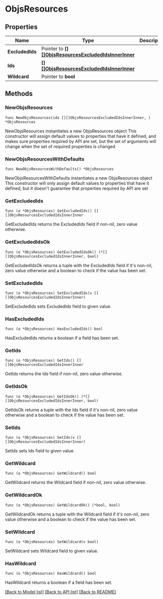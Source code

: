 # ObjsResources

## Properties

Name | Type | Description | Notes
------------ | ------------- | ------------- | -------------
**ExcludedIds** | Pointer to [**[][]ObjsResourcesExcludedIdsInnerInner**]([]ObjsResourcesExcludedIdsInnerInner.md) |  | [optional] 
**Ids** | [**[][]ObjsResourcesExcludedIdsInnerInner**]([]ObjsResourcesExcludedIdsInnerInner.md) |  | 
**Wildcard** | Pointer to **bool** |  | [optional] 

## Methods

### NewObjsResources

`func NewObjsResources(ids [][]ObjsResourcesExcludedIdsInnerInner, ) *ObjsResources`

NewObjsResources instantiates a new ObjsResources object
This constructor will assign default values to properties that have it defined,
and makes sure properties required by API are set, but the set of arguments
will change when the set of required properties is changed

### NewObjsResourcesWithDefaults

`func NewObjsResourcesWithDefaults() *ObjsResources`

NewObjsResourcesWithDefaults instantiates a new ObjsResources object
This constructor will only assign default values to properties that have it defined,
but it doesn't guarantee that properties required by API are set

### GetExcludedIds

`func (o *ObjsResources) GetExcludedIds() [][]ObjsResourcesExcludedIdsInnerInner`

GetExcludedIds returns the ExcludedIds field if non-nil, zero value otherwise.

### GetExcludedIdsOk

`func (o *ObjsResources) GetExcludedIdsOk() (*[][]ObjsResourcesExcludedIdsInnerInner, bool)`

GetExcludedIdsOk returns a tuple with the ExcludedIds field if it's non-nil, zero value otherwise
and a boolean to check if the value has been set.

### SetExcludedIds

`func (o *ObjsResources) SetExcludedIds(v [][]ObjsResourcesExcludedIdsInnerInner)`

SetExcludedIds sets ExcludedIds field to given value.

### HasExcludedIds

`func (o *ObjsResources) HasExcludedIds() bool`

HasExcludedIds returns a boolean if a field has been set.

### GetIds

`func (o *ObjsResources) GetIds() [][]ObjsResourcesExcludedIdsInnerInner`

GetIds returns the Ids field if non-nil, zero value otherwise.

### GetIdsOk

`func (o *ObjsResources) GetIdsOk() (*[][]ObjsResourcesExcludedIdsInnerInner, bool)`

GetIdsOk returns a tuple with the Ids field if it's non-nil, zero value otherwise
and a boolean to check if the value has been set.

### SetIds

`func (o *ObjsResources) SetIds(v [][]ObjsResourcesExcludedIdsInnerInner)`

SetIds sets Ids field to given value.


### GetWildcard

`func (o *ObjsResources) GetWildcard() bool`

GetWildcard returns the Wildcard field if non-nil, zero value otherwise.

### GetWildcardOk

`func (o *ObjsResources) GetWildcardOk() (*bool, bool)`

GetWildcardOk returns a tuple with the Wildcard field if it's non-nil, zero value otherwise
and a boolean to check if the value has been set.

### SetWildcard

`func (o *ObjsResources) SetWildcard(v bool)`

SetWildcard sets Wildcard field to given value.

### HasWildcard

`func (o *ObjsResources) HasWildcard() bool`

HasWildcard returns a boolean if a field has been set.


[[Back to Model list]](../README.md#documentation-for-models) [[Back to API list]](../README.md#documentation-for-api-endpoints) [[Back to README]](../README.md)


